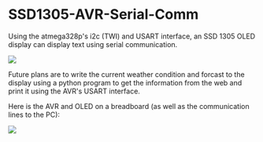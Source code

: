 # SSD1305-AVR-Serial-Comm
Using the atmega328p's i2c (TWI) and USART interface, an SSD 1305 OLED display can display text using serial communication.

![](https://i.imgur.com/hk41lp7.gif)

Future plans are to write the current weather condition and forcast to the display using a python program to get the information from the web and print it using the AVR's USART interface.


Here is the AVR and OLED on a breadboard (as well as the communication lines to the PC):

![](https://i.imgur.com/Cz9ND4E.jpg)
